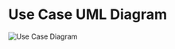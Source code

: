 # Use Case UML Diagram

![Use Case Diagram](https://user-images.githubusercontent.com/72755358/167349019-ff90e015-20ce-4936-a7de-04d084e899df.jpg)

